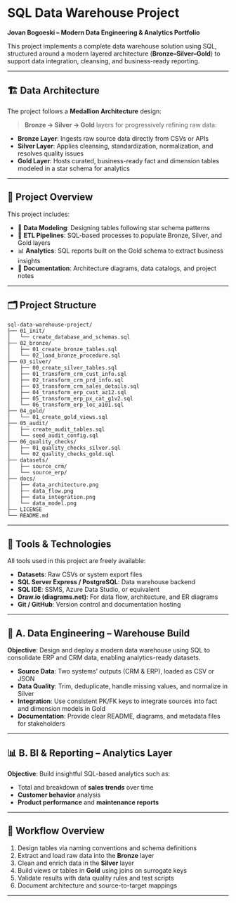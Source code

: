 # SQL Data Warehouse Project  
**Jovan Bogoeski – Modern Data Engineering & Analytics Portfolio**

This project implements a complete data warehouse solution using SQL, structured around a modern layered architecture (**Bronze–Silver–Gold**) to support data integration, cleansing, and business-ready reporting.

---

## 🏗️ Data Architecture

The project follows a **Medallion Architecture** design:

> **Bronze → Silver → Gold** layers for progressively refining raw data:

- **Bronze Layer**: Ingests raw source data directly from CSVs or APIs  
- **Silver Layer**: Applies cleansing, standardization, normalization, and resolves quality issues  
- **Gold Layer**: Hosts curated, business-ready fact and dimension tables modeled in a star schema for analytics

---

## 📌 Project Overview

This project includes:

- 🧩 **Data Modeling**: Designing tables following star schema patterns  
- 🔁 **ETL Pipelines**: SQL-based processes to populate Bronze, Silver, and Gold layers  
- 📊 **Analytics**: SQL reports built on the Gold schema to extract business insights  
- 📄 **Documentation**: Architecture diagrams, data catalogs, and project notes

---

## 🗂️ Project Structure

```text
sql-data-warehouse-project/
├── 01_init/
│   └── create_database_and_schemas.sql
├── 02_bronze/
│   ├── 01_create_bronze_tables.sql
│   └── 02_load_bronze_procedure.sql
├── 03_silver/
│   ├── 00_create_silver_tables.sql
│   ├── 01_transform_crm_cust_info.sql
│   ├── 02_transform_crm_prd_info.sql
│   ├── 03_transform_crm_sales_details.sql
│   ├── 04_transform_erp_cust_az12.sql
│   ├── 05_transform_erp_px_cat_g1v2.sql
│   └── 06_transform_erp_loc_a101.sql
├── 04_gold/
│   └── 01_create_gold_views.sql
├── 05_audit/
│   ├── create_audit_tables.sql
│   └── seed_audit_config.sql
├── 06_quality_checks/
│   ├── 01_quality_checks_silver.sql
│   └── 02_quality_checks_gold.sql
├── datasets/
│   ├── source_crm/
│   └── source_erp/
├── docs/
│   ├── data_architecture.png
│   ├── data_flow.png
│   ├── data_integration.png
│   └── data_model.png
├── LICENSE
└── README.md
```

---

## 🔗 Tools & Technologies

All tools used in this project are freely available:

- **Datasets**: Raw CSVs or system export files  
- **SQL Server Express / PostgreSQL**: Data warehouse backend  
- **SQL IDE**: SSMS, Azure Data Studio, or equivalent  
- **Draw.io (diagrams.net)**: For data flow, architecture, and ER diagrams  
- **Git / GitHub**: Version control and documentation hosting

---

## 🧱 A. Data Engineering – Warehouse Build

**Objective**: Design and deploy a modern data warehouse using SQL to consolidate ERP and CRM data, enabling analytics-ready datasets.

- **Source Data**: Two systems’ outputs (CRM & ERP), loaded as CSV or JSON  
- **Data Quality**: Trim, deduplicate, handle missing values, and normalize in Silver  
- **Integration**: Use consistent PK/FK keys to integrate sources into fact and dimension models in Gold  
- **Documentation**: Provide clear README, diagrams, and metadata files for stakeholders

---

## 📊 B. BI & Reporting – Analytics Layer

**Objective**: Build insightful SQL-based analytics such as:

- Total and breakdown of **sales trends** over time  
- **Customer behavior** analysis  
- **Product performance** and **maintenance reports**

---

## 📖 Workflow Overview

1. Design tables via naming conventions and schema definitions  
2. Extract and load raw data into the **Bronze** layer  
3. Clean and enrich data in the **Silver** layer  
4. Build views or tables in **Gold** using joins on surrogate keys  
5. Validate results with data quality rules and test scripts  
6. Document architecture and source-to-target mappings

---
